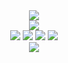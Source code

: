 <div align="center">
<img src="https://capsule-render.vercel.app/api?type=rounded&color=0:F2F7F2,100:CAF1CA&height=100&section=header&text=Iain%20Hoolahan&fontSize=80"/>
</div>
  
<div align="center">
  <img src="http://github-profile-summary-cards.vercel.app/api/cards/profile-details?username=HOOLAHAN&theme=github"/>
</div>

<div align="center">
  <img src="http://github-profile-summary-cards.vercel.app/api/cards/most-commit-language?username=HOOLAHAN&theme=github"/>
  <img src="http://github-profile-summary-cards.vercel.app/api/cards/repos-per-language?username=HOOLAHAN&theme=github"/>
  <img src="http://github-profile-summary-cards.vercel.app/api/cards/stats?username=HOOLAHAN&theme=github"/>
  <img src="http://github-profile-summary-cards.vercel.app/api/cards/productive-time?username=HOOLAHAN&theme=github&gmtOffset=1"/>
</div>

<div align="center">
<img src="https://github.r2v.ch/codewars?user=HOOLAHAN&stroke=%232B2B2b&theme=light&top_languages=true)](https://www.codewars.com/users/HOOLAHAN"/>
</div>
